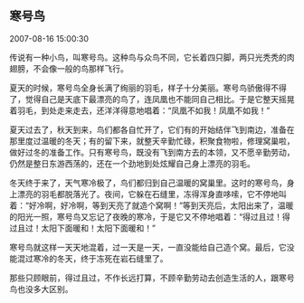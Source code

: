 ## 寒号鸟

2007-08-16 15:00:30

传说有一种小鸟，叫寒号鸟。这种鸟与众鸟不同，它长着四只脚，两只光秃秃的肉翅膀，不会像一般的鸟那样飞行。 

夏天的时候，寒号鸟全身长满了绚丽的羽毛，样子十分美丽。寒号鸟骄傲得不得了，觉得自己是天底下最漂亮的鸟了，连凤凰也不能同自己相比。于是它整天摇晃着羽毛，到处走来走去，还洋洋得意地唱着：“凤凰不如我！凤凰不如我！”
 
夏天过去了，秋天到来，鸟们都各自忙开了，它们有的开始结伴飞到南边，准备在那里度过温暖的冬天；有的留下来，就整天辛勤忙碌，积聚食物啦，修理窝巢啦，做好过冬的准备工作。只有寒号鸟，既没有飞到南方去的本领，又不愿辛勤劳动，仍然是整日东游西荡的，还在一个劲地到处炫耀自己身上漂亮的羽毛。
 
冬天终于来了，天气寒冷极了，鸟们都归到自己温暖的窝巢里。这时的寒号鸟，身上漂亮的羽毛都脱落光了。夜间，它躲在石缝里，冻得浑身直哆嗦，它不停地叫着：“好冷啊，好冷啊，等到天亮了就造个窝啊！”等到天亮后，太阳出来了，温暖的阳光一照，寒号鸟又忘记了夜晚的寒冷，于是它又不停地唱着：“得过且过！得过且过！太阳下面暖和！太阳下面暖和！” 

寒号鸟就这样一天天地混着，过一天是一天，一直没能给自己造个窝。最后，它没能混过寒冷的冬天，终于冻死在岩石缝里了。 

那些只顾眼前，得过且过，不作长远打算，不顾辛勤劳动去创造生活的人，跟寒号鸟也没多大区别。